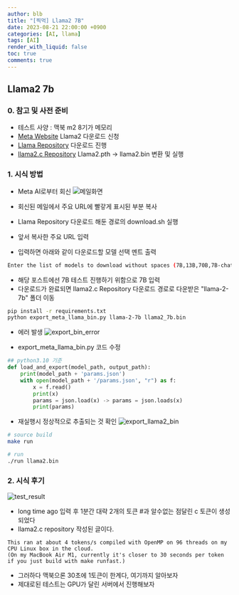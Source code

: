 ```yaml
---
author: blb
title: "[찍먹] Llama2 7B"
date: 2023-08-21 22:00:00 +0900
categories: [AI, llama]
tags: [AI]
render_with_liquid: false
toc: true
comments: true
---
```

## Llama2 7b

### 0. 참고 및 사전 준비
  - 테스트 사양 : 맥북 m2 8기가 메모리
  - [Meta Website](https://ai.meta.com/resources/models-and-libraries/llama-downloads/) Llama2 다운로드 신청
  - [Llama Repository](https://github.com/facebookresearch/llama) 다운로드 진행
  - [llama2.c Repository](https://github.com/karpathy/llama2.c) Llama2.pth -> llama2.bin 변환 및 실행
    

### 1. 시식 방법
- Meta AI로부터 회신
  ![메일화면](/_site/assets/img/posts/20230821/get_started_with_llama2.png)

- 회신된 메일에서 주요 URL에 빨갛게 표시된 부분 복사
- Llama Repository 다운로드 해둔 경로의 download.sh 실행
- 앞서 복사한 주요 URL 입력
- 입력하면 아래와 같이 다운로드할 모델 선택 멘트 출력
```sh
Enter the list of models to download without spaces (7B,13B,70B,7B-chat,13B-chat,70B-chat), or press Enter for all: 7B(입력)
```
- 해당 포스트에선 7B 테스트 진행하기 위함으로 7B 입력
- 다운로드가 완료되면 llama2.c Repository 다운로드 경로로 다운받은 "llama-2-7b" 폴더 이동
```sh 
pip install -r requirements.txt
python export_meta_llama_bin.py llama-2-7b llama2_7b.bin
```
- 에러 발생
  ![export_bin_error](../_site/assets/img/posts/20230821/export_bin_error.png)

- export_meta_llama_bin.py 코드 수정
```python
## python3.10 기준
def load_and_export(model_path, output_path):
    print(model_path + 'params.json')
    with open(model_path + '/params.json', "r") as f:
        x = f.read()
        print(x)
        params = json.load(x) -> params = json.loads(x)
        print(params)
```

- 재실행시 정상적으로 추출되는 것 확인
  ![export_llama2_bin](../_site/assets/img/posts/20230821/export_llama2_bin.png)

```sh
# source build
make run

# run
./run llama2.bin
```

### 2. 시식 후기
![test_result](../_site/assets/img/posts/20230821/test_result.png)
- long time ago 입력 후 1분간 대략 2개의 토큰 #과 알수없는 점달린 c 토큰이 생성되었다
- llama2.c repository 작성된 글이다.
```
This ran at about 4 tokens/s compiled with OpenMP on 96 threads on my CPU Linux box in the cloud. 
(On my MacBook Air M1, currently it's closer to 30 seconds per token if you just build with make runfast.)
```
- 그러하다 맥북으론 30초에 1토큰이 한계다, 여기까지 알아보자
- 제대로된 테스트는 GPU가 달린 서버에서 진행해보자